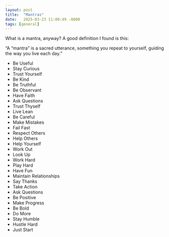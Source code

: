 ```yaml
---
layout: post
title:  "Mantras"
date:   2025-03-23 11:00:49 -0800
tags: [general]
---
```


What is a mantra, anyway? A good definition I found is this:

“A “mantra” is a sacred utterance, something you repeat to yourself, guiding the way you live each day.”

* Be Useful
* Stay Curious
* Trust Yourself
* Be Kind
* Be Truthful
* Be Observant 
* Have Faith
* Ask Questions
* Trust Thyself
* Live Lean
* Be Careful
* Make Mistakes
* Fail Fast
* Respect Others
* Help Others
* Help Yourself
* Work Out
* Look Up
* Work Hard
* Play Hard
* Have Fun
* Maintain Relationships
* Say Thanks 
* Take Action
* Ask Questions
* Be Positive
* Make Progress
* Be Bold
* Do More
* Stay Humble 
* Hustle Hard
* Just Start

